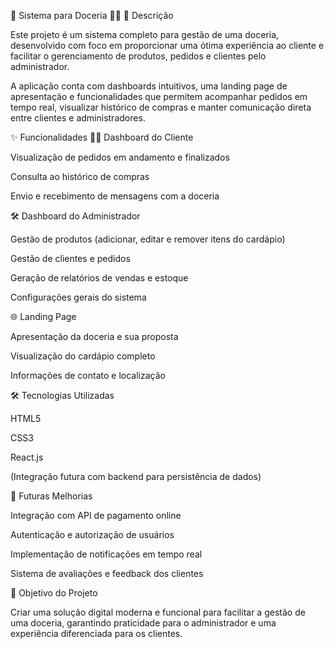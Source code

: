 🍰 Sistema para Doceria 🧁🎂
📖 Descrição

Este projeto é um sistema completo para gestão de uma doceria, desenvolvido com foco em proporcionar uma ótima experiência ao cliente e facilitar o gerenciamento de produtos, pedidos e clientes pelo administrador.

A aplicação conta com dashboards intuitivos, uma landing page de apresentação e funcionalidades que permitem acompanhar pedidos em tempo real, visualizar histórico de compras e manter comunicação direta entre clientes e administradores.

✨ Funcionalidades
👩‍🍳 Dashboard do Cliente

Visualização de pedidos em andamento e finalizados

Consulta ao histórico de compras

Envio e recebimento de mensagens com a doceria

🛠️ Dashboard do Administrador

Gestão de produtos (adicionar, editar e remover itens do cardápio)

Gestão de clientes e pedidos

Geração de relatórios de vendas e estoque

Configurações gerais do sistema

🌐 Landing Page

Apresentação da doceria e sua proposta

Visualização do cardápio completo

Informações de contato e localização

🛠️ Tecnologias Utilizadas

HTML5

CSS3

React.js

(Integração futura com backend para persistência de dados)

🚀 Futuras Melhorias

Integração com API de pagamento online

Autenticação e autorização de usuários

Implementação de notificações em tempo real

Sistema de avaliações e feedback dos clientes

📌 Objetivo do Projeto

Criar uma solução digital moderna e funcional para facilitar a gestão de uma doceria, garantindo praticidade para o administrador e uma experiência diferenciada para os clientes.